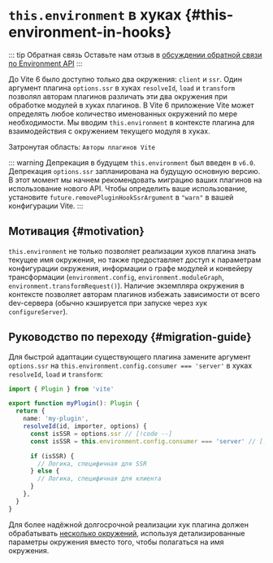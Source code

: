 # `this.environment` в хуках {#this-environment-in-hooks}

::: tip Обратная связь
Оставьте нам отзыв в [обсуждении обратной связи по Environment API](https://github.com/vitejs/vite/discussions/16358)
:::

До Vite 6 было доступно только два окружения: `client` и `ssr`. Один аргумент плагина `options.ssr` в хуках `resolveId`, `load` и `transform` позволял авторам плагинов различать эти два окружения при обработке модулей в хуках плагинов. В Vite 6 приложение Vite может определять любое количество именованных окружений по мере необходимости. Мы вводим `this.environment` в контексте плагина для взаимодействия с окружением текущего модуля в хуках.

Затронутая область: `Авторы плагинов Vite`

::: warning Депрекация в будущем
`this.environment` был введен в `v6.0`. Депрекация `options.ssr` запланирована на будущую основную версию. В этот момент мы начнем рекомендовать миграцию ваших плагинов на использование нового API. Чтобы определить ваше использование, установите `future.removePluginHookSsrArgument` в `"warn"` в вашей конфигурации Vite.
:::

## Мотивация {#motivation}

`this.environment` не только позволяет реализации хуков плагина знать текущее имя окружения, но также предоставляет доступ к параметрам конфигурации окружения, информации о графе модулей и конвейеру трансформации (`environment.config`, `environment.moduleGraph`, `environment.transformRequest()`). Наличие экземпляра окружения в контексте позволяет авторам плагинов избежать зависимости от всего dev-сервера (обычно кэшируется при запуске через хук `configureServer`).

## Руководство по переходу {#migration-guide}

Для быстрой адаптации существующего плагина замените аргумент `options.ssr` на `this.environment.config.consumer === 'server'` в хуках `resolveId`, `load` и `transform`:

```ts
import { Plugin } from 'vite'

export function myPlugin(): Plugin {
  return {
    name: 'my-plugin',
    resolveId(id, importer, options) {
      const isSSR = options.ssr // [!code --]
      const isSSR = this.environment.config.consumer === 'server' // [!code ++]

      if (isSSR) {
        // Логика, специфичная для SSR
      } else {
        // Логика, специфичная для клиента
      }
    },
  }
}
```

Для более надёжной долгосрочной реализации хук плагина должен обрабатывать [несколько окружений](/guide/api-environment-plugins.html#accessing-the-current-environment-in-hooks), используя детализированные параметры окружения вместо того, чтобы полагаться на имя окружения.
